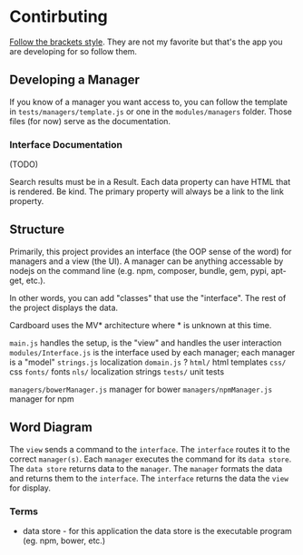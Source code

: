 # Contirbuting

[Follow the brackets style](https://github.com/adobe/brackets/wiki/Brackets-Coding-Conventions). They are not my favorite but that's the app you are developing for so follow them.

## Developing a Manager

If you know of a manager you want access to, you can follow the template in `tests/managers/template.js` or one in the `modules/managers` folder. Those files (for now) serve as the documentation.

### Interface Documentation
(TODO)

Search results must be in a Result. Each data property can have HTML that is rendered. Be kind. The primary property will always be a link to the link property.


## Structure

Primarily, this project provides an interface (the OOP sense of the word) for managers and a view (the UI). A manager can be anything accessable by nodejs on the command line (e.g. npm, composer, bundle, gem, pypi, apt-get, etc.).

In other words, you can add "classes" that use the "interface". The rest of the project displays the data.

Cardboard uses the MV* architecture where * is unknown at this time.

`main.js` handles the setup, is the "view" and handles the user interaction
`modules/Interface.js` is the interface used by each manager; each manager is a "model"
`strings.js` localization
`domain.js` ?
`html/` html templates
`css/` css
`fonts/` fonts
`nls/` localization strings
`tests/` unit tests

`managers/bowerManager.js` manager for bower
`managers/npmManager.js` manager for npm


## Word Diagram

The `view` sends a command to the `interface`. The `interface` routes it to the correct `manager(s)`. Each `manager` executes the command for its `data store`.
The `data store` returns data to the `manager`. The `manager` formats the data and returns them to the `interface`. The `interface` returns the data the `view` for display.

### Terms
* data store - for this application the data store is the executable program (eg. npm, bower, etc.)
